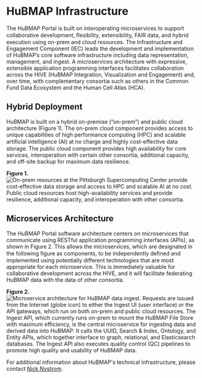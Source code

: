 # HuBMAP Infrastructure
The HuBMAP Portal is built on interoperating microservices to support collaborative development, ﬂexibility, extensibility, FAIR data, and hybrid execution using on-prem and cloud resources. The Infrastructure and Engagement Component (IEC) leads the development and implementation of HuBMAP’s core software infrastructure including data representation, management, and ingest. A microservices architecture with expressive, extensible application programming interfaces facilitates collaboration across the HIVE (HuBMAP Integration, Visualization and Engagement) and, over time, with complementary consortia such as others in the Common Fund Data Ecosystem and the Human Cell Atlas (HCA).


## Hybrid Deployment
HuBMAP is built on a hybrid on-premise (“on-prem”) and public cloud architecture (Figure 1). The on-prem cloud component provides access to unique capabilities of high performance computing (HPC) and scalable artiﬁcial intelligence (AI) at no charge and highly cost-effective data storage. The public cloud component provides high availability for core services, interoperation with certain other consortia, additional capacity, and off-site backup for maximum data resilience.

**Figure 1.**
![On-prem resources at the Pittsburgh Supercomputing Center provide cost-effective data storage and access to HPC and scalable AI at no cost. Public cloud resources host high-availability services and provide resilience, additional capacity, and interoperation with other consortia.](https://lh5.googleusercontent.com/TdWwhdNsarLTro4E5pK0YKF63sU7yLDFWoQFByuZrOoLgtmwWok9zYaxV5XoXBYrkpj16xzHJ6cM3Tzai4e6EdGse1bKLGfb_tSRjwEkQVu0xNsFhihfbk_XaVYzOEeg0cjiB9Og)

## Microservices Architecture
The HuBMAP Portal software architecture centers on microservices that communicate using RESTful application programming interfaces (APIs), as shown in Figure 2. This allows the microservices, which are designated in the following ﬁgure as components, to be independently deﬁned and implemented using potentially different technologies that are most appropriate for each microservice. This is immediately valuable for collaborative development across the HIVE, and it will facilitate federating HuBMAP data with the data of other consortia.

**Figure 2.**
![Microservice architecture for HuBMAP data ingest. Requests are issued from the Internet (globe icon) to either the Ingest UI (user interface) or the API gateways, which run on both on-prem and public cloud resources. The Ingest API, which currently runs on-prem to mount the HuBMAP File Store with maximum efficiency, is the central microservice for ingesting data and derived data into HuBMAP. It calls the UUID, Search & Index, Ontology, and Entity APIs, which together interface to graph, relational, and Elasticsearch databases. The Ingest API also executes quality control (QC) pipelines to promote high quality and usability of HuBMAP data.](https://lh6.googleusercontent.com/6W9DvwcZAh-QUyz_B7ybyT9A8TgQpHqAITQCgLT9YVRvtaAvqFo1UsMO7Nar5dI8tE-N2sLE5t02TciJc3f6Kj2eNeqqB3GaboGZwSpJ0z0WcbDgRKs4f3do9SQTm-_mjcM3dTW6)

For additional information about HuBMAP's technical infrastructure, please contact [Nick Nystrom](mailto:nystrom@psc.edu).
<!--stackedit_data:
eyJoaXN0b3J5IjpbMTg4MDcxOTY3MywtMTA5MjI5NDAxMSwxMj
U0ODc4ODM4LC0xNTA0Nzk1NTE0LC01NDA1NTE0MDMsLTIzMDIy
MzE0NywtMjA4ODc0NjYxMiw3MzA5OTgxMTZdfQ==
-->
